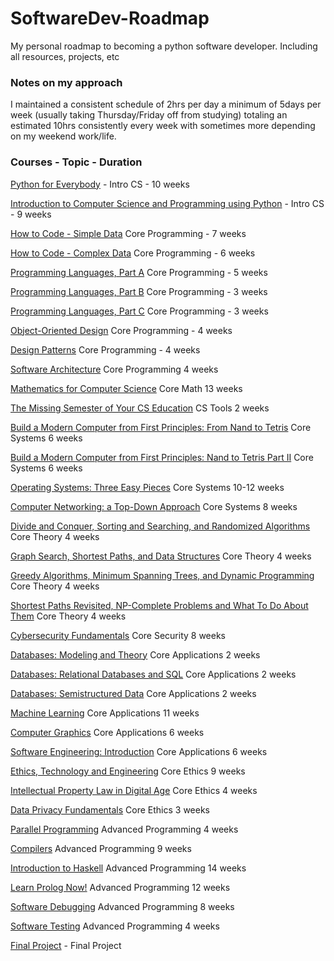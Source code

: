 # SoftwareDev-Roadmap
My personal roadmap to becoming a python software developer. Including all resources, projects, etc 

### Notes on my approach
I maintained a consistent schedule of 2hrs per day a minimum of 5days per week (usually taking Thursday/Friday off from studying) totaling an estimated 10hrs consistently every week with sometimes more depending on my weekend work/life.

### Courses - Topic - Duration
[Python for Everybody](https://www.py4e.com/lessons) - Intro CS -	10 weeks

[Introduction to Computer Science and Programming using Python](https://www.edx.org/course/introduction-computer-science-mitx-6-00-1x-10) -	Intro CS -	9 weeks

[How to Code - Simple Data]()	Core Programming -	7 weeks

[How to Code - Complex Data]()	Core Programming -	6 weeks

[Programming Languages, Part A]()	Core Programming - 5 weeks

[Programming Languages, Part B]()	Core Programming - 3 weeks

[Programming Languages, Part C]()	Core Programming - 3 weeks

[Object-Oriented Design]()	Core Programming - 4 weeks

[Design Patterns]()	Core Programming - 4 weeks

[Software Architecture]()	Core Programming	4 weeks

[Mathematics for Computer Science]()	Core Math	13 weeks

[The Missing Semester of Your CS Education]()	CS Tools	2 weeks

[Build a Modern Computer from First Principles: From Nand to Tetris]()	Core Systems	6 weeks

[Build a Modern Computer from First Principles: Nand to Tetris Part II]()	Core Systems	6 weeks

[Operating Systems: Three Easy Pieces]()	Core Systems	10-12 weeks

[Computer Networking: a Top-Down Approach]()	Core Systems	8 weeks

[Divide and Conquer, Sorting and Searching, and Randomized Algorithms]()	Core Theory	4 weeks

[Graph Search, Shortest Paths, and Data Structures]()	Core Theory	4 weeks

[Greedy Algorithms, Minimum Spanning Trees, and Dynamic Programming]()	Core Theory	4 weeks

[Shortest Paths Revisited, NP-Complete Problems and What To Do About Them]()	Core Theory	4 weeks

[Cybersecurity Fundamentals]()	Core Security	8 weeks

[Databases: Modeling and Theory]()	Core Applications	2 weeks

[Databases: Relational Databases and SQL]()	Core Applications	2 weeks

[Databases: Semistructured Data]()	Core Applications	2 weeks

[Machine Learning]()	Core Applications	11 weeks

[Computer Graphics]()	Core Applications	6 weeks

[Software Engineering: Introduction]()	Core Applications	6 weeks

[Ethics, Technology and Engineering]()	Core Ethics	9 weeks

[Intellectual Property Law in Digital Age]()	Core Ethics	4 weeks

[Data Privacy Fundamentals]()	Core Ethics	3 weeks

[Parallel Programming]()	Advanced Programming	4 weeks

[Compilers]()	Advanced Programming	9 weeks

[Introduction to Haskell]()	Advanced Programming	14 weeks

[Learn Prolog Now!]()	Advanced Programming	12 weeks

[Software Debugging]()	Advanced Programming	8 weeks

[Software Testing]()	Advanced Programming	4 weeks

[Final Project]() -	Final Project	



